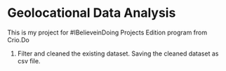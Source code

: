 # Geolocational Data Analysis

This is my project for #IBelieveinDoing Projects Edition program from Crio.Do

1) Filter and cleaned the existing dataset. 
   Saving the cleaned dataset as csv file.
   

